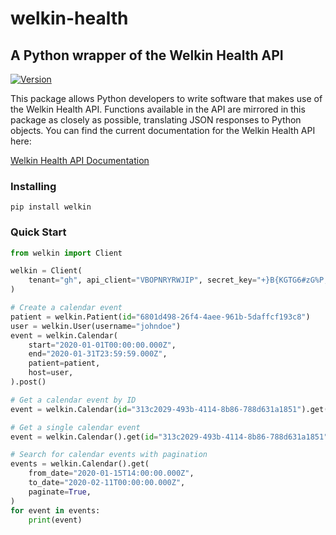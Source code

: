 # welkin-health

## A Python wrapper of the Welkin Health API

[![Version](https://img.shields.io/pypi/v/welkin-health)](https://pypi.org/project/welkin-health/)

This package allows Python developers to write software that makes use of the Welkin Health API. Functions available in the API are mirrored in this package as closely as possible, translating JSON responses to Python objects. You can find the current documentation for the Welkin Health API here:

[Welkin Health API Documentation](https://developers.welkinhealth.com/)

### Installing

```
pip install welkin
```

### Quick Start

```python
from welkin import Client

welkin = Client(
    tenant="gh", api_client="VBOPNRYRWJIP", secret_key="+}B{KGTG6#zG%P;tQm0C"
)

# Create a calendar event
patient = welkin.Patient(id="6801d498-26f4-4aee-961b-5daffcf193c8")
user = welkin.User(username="johndoe")
event = welkin.Calendar(
    start="2020-01-01T00:00:00.000Z",
    end="2020-01-31T23:59:59.000Z",
    patient=patient,
    host=user,
).post()

# Get a calendar event by ID
event = welkin.Calendar(id="313c2029-493b-4114-8b86-788d631a1851").get()

# Get a single calendar event
event = welkin.Calendar().get(id="313c2029-493b-4114-8b86-788d631a1851")

# Search for calendar events with pagination
events = welkin.Calendar().get(
    from_date="2020-01-15T14:00:00.000Z",
    to_date="2020-02-11T00:00:00.000Z",
    paginate=True,
)
for event in events:
    print(event)
```
